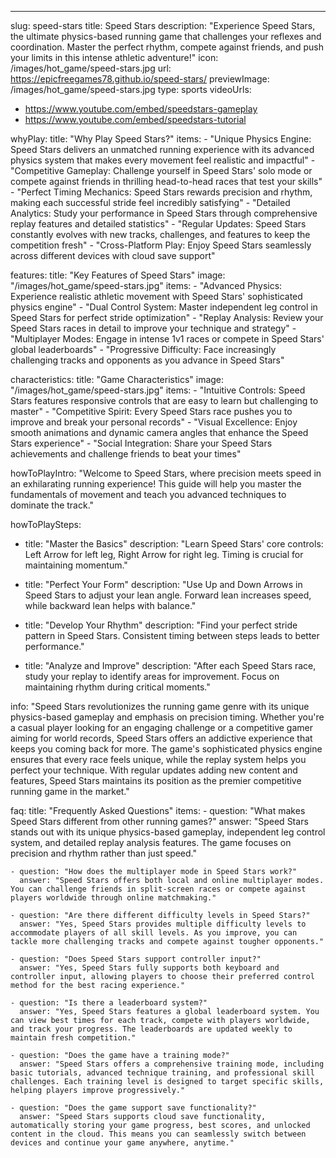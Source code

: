 ---
slug: speed-stars
title: Speed Stars
description: "Experience Speed Stars, the ultimate physics-based running game that challenges your reflexes and coordination. Master the perfect rhythm, compete against friends, and push your limits in this intense athletic adventure!"
icon: /images/hot_game/speed-stars.jpg
url: https://epicfreegames78.github.io/speed-stars/
previewImage: /images/hot_game/speed-stars.jpg
type: sports
videoUrls:
  - https://www.youtube.com/embed/speedstars-gameplay
  - https://www.youtube.com/embed/speedstars-tutorial

whyPlay:
  title: "Why Play Speed Stars?"
  items:
    - "Unique Physics Engine: Speed Stars delivers an unmatched running experience with its advanced physics system that makes every movement feel realistic and impactful"
    - "Competitive Gameplay: Challenge yourself in Speed Stars' solo mode or compete against friends in thrilling head-to-head races that test your skills"
    - "Perfect Timing Mechanics: Speed Stars rewards precision and rhythm, making each successful stride feel incredibly satisfying"
    - "Detailed Analytics: Study your performance in Speed Stars through comprehensive replay features and detailed statistics"
    - "Regular Updates: Speed Stars constantly evolves with new tracks, challenges, and features to keep the competition fresh"
    - "Cross-Platform Play: Enjoy Speed Stars seamlessly across different devices with cloud save support"

features:
  title: "Key Features of Speed Stars"
  image: "/images/hot_game/speed-stars.jpg"
  items:
    - "Advanced Physics: Experience realistic athletic movement with Speed Stars' sophisticated physics engine"
    - "Dual Control System: Master independent leg control in Speed Stars for perfect stride optimization"
    - "Replay Analysis: Review your Speed Stars races in detail to improve your technique and strategy"
    - "Multiplayer Modes: Engage in intense 1v1 races or compete in Speed Stars' global leaderboards"
    - "Progressive Difficulty: Face increasingly challenging tracks and opponents as you advance in Speed Stars"

characteristics:
  title: "Game Characteristics"
  image: "/images/hot_game/speed-stars.jpg"
  items:
    - "Intuitive Controls: Speed Stars features responsive controls that are easy to learn but challenging to master"
    - "Competitive Spirit: Every Speed Stars race pushes you to improve and break your personal records"
    - "Visual Excellence: Enjoy smooth animations and dynamic camera angles that enhance the Speed Stars experience"
    - "Social Integration: Share your Speed Stars achievements and challenge friends to beat your times"

howToPlayIntro: "Welcome to Speed Stars, where precision meets speed in an exhilarating running experience! This guide will help you master the fundamentals of movement and teach you advanced techniques to dominate the track."

howToPlaySteps:
  - title: "Master the Basics"
    description: "Learn Speed Stars' core controls: Left Arrow for left leg, Right Arrow for right leg. Timing is crucial for maintaining momentum."
  
  - title: "Perfect Your Form"
    description: "Use Up and Down Arrows in Speed Stars to adjust your lean angle. Forward lean increases speed, while backward lean helps with balance."
  
  - title: "Develop Your Rhythm"
    description: "Find your perfect stride pattern in Speed Stars. Consistent timing between steps leads to better performance."
  
  - title: "Analyze and Improve"
    description: "After each Speed Stars race, study your replay to identify areas for improvement. Focus on maintaining rhythm during critical moments."

info: "Speed Stars revolutionizes the running game genre with its unique physics-based gameplay and emphasis on precision timing. Whether you're a casual player looking for an engaging challenge or a competitive gamer aiming for world records, Speed Stars offers an addictive experience that keeps you coming back for more. The game's sophisticated physics engine ensures that every race feels unique, while the replay system helps you perfect your technique. With regular updates adding new content and features, Speed Stars maintains its position as the premier competitive running game in the market."

faq:
  title: "Frequently Asked Questions"
  items:
    - question: "What makes Speed Stars different from other running games?"
      answer: "Speed Stars stands out with its unique physics-based gameplay, independent leg control system, and detailed replay analysis features. The game focuses on precision and rhythm rather than just speed."
    
    - question: "How does the multiplayer mode in Speed Stars work?"
      answer: "Speed Stars offers both local and online multiplayer modes. You can challenge friends in split-screen races or compete against players worldwide through online matchmaking."
    
    - question: "Are there different difficulty levels in Speed Stars?"
      answer: "Yes, Speed Stars provides multiple difficulty levels to accommodate players of all skill levels. As you improve, you can tackle more challenging tracks and compete against tougher opponents."
    
    - question: "Does Speed Stars support controller input?"
      answer: "Yes, Speed Stars fully supports both keyboard and controller input, allowing players to choose their preferred control method for the best racing experience."
    
    - question: "Is there a leaderboard system?"
      answer: "Yes, Speed Stars features a global leaderboard system. You can view best times for each track, compete with players worldwide, and track your progress. The leaderboards are updated weekly to maintain fresh competition."
    
    - question: "Does the game have a training mode?"
      answer: "Speed Stars offers a comprehensive training mode, including basic tutorials, advanced technique training, and professional skill challenges. Each training level is designed to target specific skills, helping players improve progressively."
    
    - question: "Does the game support save functionality?"
      answer: "Speed Stars supports cloud save functionality, automatically storing your game progress, best scores, and unlocked content in the cloud. This means you can seamlessly switch between devices and continue your game anywhere, anytime." 